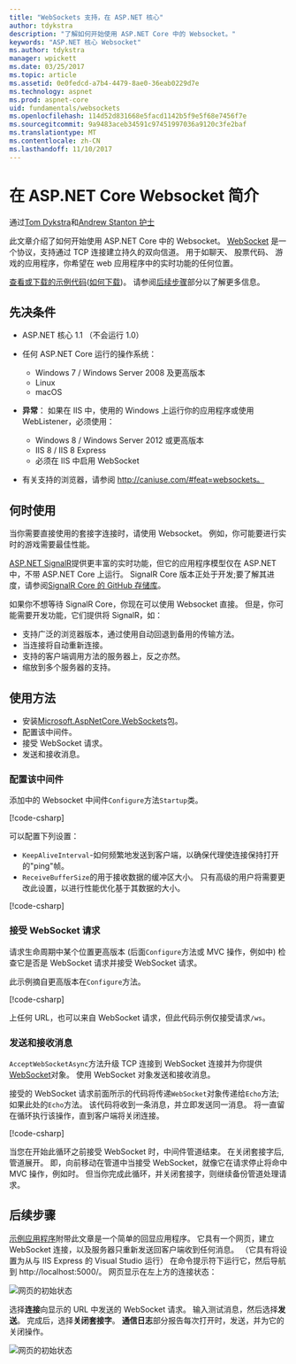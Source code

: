 ```yaml
---
title: "WebSockets 支持，在 ASP.NET 核心"
author: tdykstra
description: "了解如何开始使用 ASP.NET Core 中的 Websocket。"
keywords: "ASP.NET 核心 Websocket"
ms.author: tdykstra
manager: wpickett
ms.date: 03/25/2017
ms.topic: article
ms.assetid: 0e0fedcd-a7b4-4479-8ae0-36eab0229d7e
ms.technology: aspnet
ms.prod: aspnet-core
uid: fundamentals/websockets
ms.openlocfilehash: 114d52d831668e5facd1142b5f9e5f68e7456f7e
ms.sourcegitcommit: 9a9483aceb34591c97451997036a9120c3fe2baf
ms.translationtype: MT
ms.contentlocale: zh-CN
ms.lasthandoff: 11/10/2017
---
```

# <a name="introduction-to-websockets-in-aspnet-core"></a>在 ASP.NET Core Websocket 简介

通过[Tom Dykstra](https://github.com/tdykstra)和[Andrew Stanton 护士](https://github.com/anurse)

此文章介绍了如何开始使用 ASP.NET Core 中的 Websocket。 [WebSocket](https://wikipedia.org/wiki/WebSocket) 是一个协议，支持通过 TCP 连接建立持久的双向信道。 用于如聊天、 股票代码、 游戏的应用程序，你希望在 web 应用程序中的实时功能的任何位置。

[查看或下载的示例代码](https://github.com/aspnet/Docs/tree/master/aspnetcore/fundamentals/websockets/sample)([如何下载](xref:tutorials/index#how-to-download-a-sample))。 请参阅[后续步骤](#next-steps)部分以了解更多信息。


## <a name="prerequisites"></a>先决条件

* ASP.NET 核心 1.1 （不会运行 1.0）
* 任何 ASP.NET Core 运行的操作系统：
  
  * Windows 7 / Windows Server 2008 及更高版本
  * Linux
  * macOS

* **异常**： 如果在 IIS 中，使用的 Windows 上运行你的应用程序或使用 WebListener，必须使用：

  * Windows 8 / Windows Server 2012 或更高版本
  * IIS 8 / IIS 8 Express
  * 必须在 IIS 中启用 WebSocket

* 有关支持的浏览器，请参阅 http://caniuse.com/#feat=websockets。

## <a name="when-to-use-it"></a>何时使用

当你需要直接使用的套接字连接时，请使用 Websocket。 例如，你可能要进行实时的游戏需要最佳性能。

[ASP.NET SignalR](https://docs.microsoft.com/aspnet/signalr/overview/getting-started/introduction-to-signalr)提供更丰富的实时功能，但它的应用程序模型仅在 ASP.NET 中，不带 ASP.NET Core 上运行。 SignalR Core 版本正处于开发;要了解其进度，请参阅[SignalR Core 的 GitHub 存储库](https://github.com/aspnet/SignalR)。

如果你不想等待 SignalR Core，你现在可以使用 Websocket 直接。 但是，你可能需要开发功能，它们提供将 SignalR，如：

* 支持广泛的浏览器版本，通过使用自动回退到备用的传输方法。
* 当连接将自动重新连接。
* 支持的客户端调用方法的服务器上，反之亦然。
* 缩放到多个服务器的支持。

## <a name="how-to-use-it"></a>使用方法

* 安装[Microsoft.AspNetCore.WebSockets](https://www.nuget.org/packages/Microsoft.AspNetCore.WebSockets/)包。
* 配置该中间件。
* 接受 WebSocket 请求。
* 发送和接收消息。

### <a name="configure-the-middleware"></a>配置该中间件

添加中的 Websocket 中间件`Configure`方法`Startup`类。

[!code-csharp[](websockets/sample/Startup.cs?name=UseWebSockets)]

可以配置下列设置：

* `KeepAliveInterval`-如何频繁地发送到客户端，以确保代理使连接保持打开的"ping"帧。
* `ReceiveBufferSize`的用于接收数据的缓冲区大小。 只有高级的用户将需要更改此设置，以进行性能优化基于其数据的大小。

[!code-csharp[](websockets/sample/Startup.cs?name=UseWebSocketsOptions)]

### <a name="accept-websocket-requests"></a>接受 WebSocket 请求

请求生命周期中某个位置更高版本 (后面`Configure`方法或 MVC 操作，例如中) 检查它是否是 WebSocket 请求并接受 WebSocket 请求。

此示例摘自更高版本在`Configure`方法。

[!code-csharp[](websockets/sample/Startup.cs?name=AcceptWebSocket&highlight=7)]

上任何 URL，也可以来自 WebSocket 请求，但此代码示例仅接受请求`/ws`。

### <a name="send-and-receive-messages"></a>发送和接收消息

`AcceptWebSocketAsync`方法升级 TCP 连接到 WebSocket 连接并为你提供[WebSocket](https://docs.microsoft.com/dotnet/core/api/system.net.websockets.websocket)对象。 使用 WebSocket 对象发送和接收消息。

接受的 WebSocket 请求前面所示的代码将传递`WebSocket`对象传递给`Echo`方法; 如果此处的`Echo`方法。 该代码将收到一条消息，并立即发送同一消息。 将一直留在循环执行该操作，直到客户端将关闭连接。 

[!code-csharp[](websockets/sample/Startup.cs?name=Echo)]

当您在开始此循环之前接受 WebSocket 时，中间件管道结束。  在关闭套接字后, 管道展开。 即，向前移动在管道中当接受 WebSocket，就像它在请求停止将命中 MVC 操作，例如时。  但当你完成此循环，并关闭套接字，则继续备份管道处理请求。

## <a name="next-steps"></a>后续步骤

[示例应用程序](https://github.com/aspnet/Docs/tree/master/aspnetcore/fundamentals/websockets/sample)附带此文章是一个简单的回显应用程序。 它具有一个网页，建立 WebSocket 连接，以及服务器只重新发送回客户端收到任何消息。 （它具有将设置为从与 IIS Express 的 Visual Studio 运行） 在命令提示符下运行它，然后导航到 http://localhost:5000/。 网页显示在左上方的连接状态：

![网页的初始状态](websockets/_static/start.png)

选择**连接**向显示的 URL 中发送的 WebSocket 请求。  输入测试消息，然后选择**发送**。 完成后，选择**关闭套接字**。 **通信日志**部分报告每次打开时，发送，并为它的关闭操作。

![网页的初始状态](websockets/_static/end.png)
